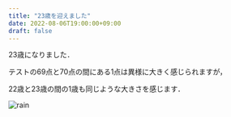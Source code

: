 ```yaml
---
title: "23歳を迎えました"
date: 2022-08-06T19:00:00+09:00
draft: false
---
```

 
23歳になりました．

テストの69点と70点の間にある1点は異様に大きく感じられますが，

22歳と23歳の間の1歳も同じような大きさを感じます．

![rain](/birthday_roy.jpg)
 
